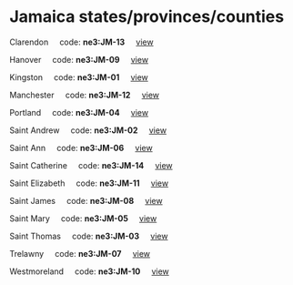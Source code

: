 # Jamaica states/provinces/counties
Clarendon&nbsp;&nbsp;&nbsp;&nbsp;&nbsp;code: **ne3:JM-13**&nbsp;&nbsp;&nbsp;&nbsp;&nbsp;[view](../../export/geojson/medium/ne3/jm/13.geojson)&nbsp;&nbsp;&nbsp;&nbsp;&nbsp;


Hanover&nbsp;&nbsp;&nbsp;&nbsp;&nbsp;code: **ne3:JM-09**&nbsp;&nbsp;&nbsp;&nbsp;&nbsp;[view](../../export/geojson/medium/ne3/jm/09.geojson)&nbsp;&nbsp;&nbsp;&nbsp;&nbsp;


Kingston&nbsp;&nbsp;&nbsp;&nbsp;&nbsp;code: **ne3:JM-01**&nbsp;&nbsp;&nbsp;&nbsp;&nbsp;[view](../../export/geojson/medium/ne3/jm/01.geojson)&nbsp;&nbsp;&nbsp;&nbsp;&nbsp;


Manchester&nbsp;&nbsp;&nbsp;&nbsp;&nbsp;code: **ne3:JM-12**&nbsp;&nbsp;&nbsp;&nbsp;&nbsp;[view](../../export/geojson/medium/ne3/jm/12.geojson)&nbsp;&nbsp;&nbsp;&nbsp;&nbsp;


Portland&nbsp;&nbsp;&nbsp;&nbsp;&nbsp;code: **ne3:JM-04**&nbsp;&nbsp;&nbsp;&nbsp;&nbsp;[view](../../export/geojson/medium/ne3/jm/04.geojson)&nbsp;&nbsp;&nbsp;&nbsp;&nbsp;


Saint Andrew&nbsp;&nbsp;&nbsp;&nbsp;&nbsp;code: **ne3:JM-02**&nbsp;&nbsp;&nbsp;&nbsp;&nbsp;[view](../../export/geojson/medium/ne3/jm/02.geojson)&nbsp;&nbsp;&nbsp;&nbsp;&nbsp;


Saint Ann&nbsp;&nbsp;&nbsp;&nbsp;&nbsp;code: **ne3:JM-06**&nbsp;&nbsp;&nbsp;&nbsp;&nbsp;[view](../../export/geojson/medium/ne3/jm/06.geojson)&nbsp;&nbsp;&nbsp;&nbsp;&nbsp;


Saint Catherine&nbsp;&nbsp;&nbsp;&nbsp;&nbsp;code: **ne3:JM-14**&nbsp;&nbsp;&nbsp;&nbsp;&nbsp;[view](../../export/geojson/medium/ne3/jm/14.geojson)&nbsp;&nbsp;&nbsp;&nbsp;&nbsp;


Saint Elizabeth&nbsp;&nbsp;&nbsp;&nbsp;&nbsp;code: **ne3:JM-11**&nbsp;&nbsp;&nbsp;&nbsp;&nbsp;[view](../../export/geojson/medium/ne3/jm/11.geojson)&nbsp;&nbsp;&nbsp;&nbsp;&nbsp;


Saint James&nbsp;&nbsp;&nbsp;&nbsp;&nbsp;code: **ne3:JM-08**&nbsp;&nbsp;&nbsp;&nbsp;&nbsp;[view](../../export/geojson/medium/ne3/jm/08.geojson)&nbsp;&nbsp;&nbsp;&nbsp;&nbsp;


Saint Mary&nbsp;&nbsp;&nbsp;&nbsp;&nbsp;code: **ne3:JM-05**&nbsp;&nbsp;&nbsp;&nbsp;&nbsp;[view](../../export/geojson/medium/ne3/jm/05.geojson)&nbsp;&nbsp;&nbsp;&nbsp;&nbsp;


Saint Thomas&nbsp;&nbsp;&nbsp;&nbsp;&nbsp;code: **ne3:JM-03**&nbsp;&nbsp;&nbsp;&nbsp;&nbsp;[view](../../export/geojson/medium/ne3/jm/03.geojson)&nbsp;&nbsp;&nbsp;&nbsp;&nbsp;


Trelawny&nbsp;&nbsp;&nbsp;&nbsp;&nbsp;code: **ne3:JM-07**&nbsp;&nbsp;&nbsp;&nbsp;&nbsp;[view](../../export/geojson/medium/ne3/jm/07.geojson)&nbsp;&nbsp;&nbsp;&nbsp;&nbsp;


Westmoreland&nbsp;&nbsp;&nbsp;&nbsp;&nbsp;code: **ne3:JM-10**&nbsp;&nbsp;&nbsp;&nbsp;&nbsp;[view](../../export/geojson/medium/ne3/jm/10.geojson)&nbsp;&nbsp;&nbsp;&nbsp;&nbsp;

